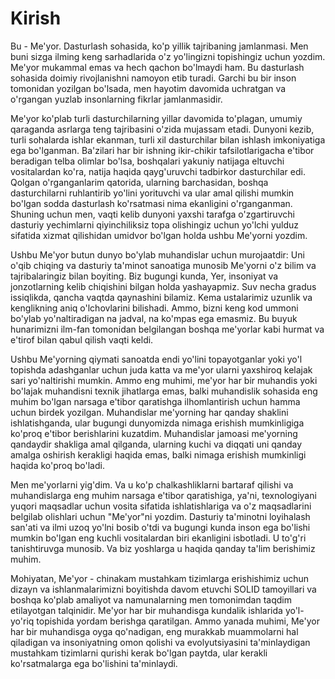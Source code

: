 # Kirish

Bu - Me'yor. Dasturlash sohasida, ko'p yillik tajribaning jamlanmasi. Men buni sizga ilming keng sarhadlarida o'z yo'lingizni topishingiz uchun yozdim. Me'yor mukammal emas va hech qachon bo'lmaydi ham. Bu dasturlash sohasida doimiy rivojlanishni namoyon etib turadi. Garchi bu bir inson tomonidan yozilgan bo'lsada, men hayotim davomida uchratgan va o'rgangan yuzlab insonlarning fikrlar jamlanmasidir.

Me'yor ko'plab turli dasturchilarning yillar davomida to'plagan, umumiy qaraganda asrlarga teng tajribasini o'zida mujassam etadi. Dunyoni kezib, turli sohalarda ishlar ekanman, turli xil dasturchilar bilan ishlash imkoniyatiga ega bo'lganman. Ba'zilari har bir ishning ikir-chikir tafsilotlarigacha e'tibor beradigan telba olimlar bo'lsa, boshqalari yakuniy natijaga eltuvchi vositalardan ko'ra, natija haqida qayg'uruvchi tadbirkor dasturchilar edi. Qolgan o'rganganlarim qatorida, ularning barchasidan, boshqa dasturchilarni ruhlantirib yo'lini yorituvchi va ular amal qilishi mumkin bo'lgan sodda dasturlash ko'rsatmasi nima ekanligini o'rganganman. Shuning uchun men, vaqti kelib dunyoni yaxshi tarafga o'zgartiruvchi dasturiy yechimlarni qiyinchiliksiz topa olishingiz uchun yo'lchi yulduz sifatida xizmat qilishidan umidvor bo'lgan holda ushbu Me'yorni yozdim.

Ushbu Me'yor butun dunyo bo'ylab muhandislar uchun murojaatdir: Uni o'qib chiqing va dasturiy ta'minot sanoatiga munosib Me'yorni o'z bilim va tajribalaringiz bilan boyiting. Biz bugungi kunda, Yer, insoniyat va jonzotlarning kelib chiqishini bilgan holda yashayapmiz. Suv necha gradus issiqlikda, qancha vaqtda qaynashini bilamiz. Kema ustalarimiz uzunlik va kenglikning aniq o'lchovlarini bilishadi. Ammo, bizni keng kod ummoni bo'ylab yo'naltiradigan na jadval, na ko'mpas ega emasmiz. Bu buyuk hunarimizni ilm-fan tomonidan belgilangan boshqa me'yorlar kabi hurmat va e'tirof bilan qabul qilish vaqti keldi.

Ushbu Me'yorning qiymati sanoatda endi yo'lini topayotganlar yoki yo'l topishda adashganlar uchun juda katta va me'yor ularni yaxshiroq kelajak sari yo'naltirishi mumkin. Ammo eng muhimi, me'yor har bir muhandis yoki bo'lajak muhandisni texnik jihatlarga emas, balki muhandislik sohasida eng muhim bo'lgan narsaga e'tibor qaratishga ilhomlantirish uchun hamma uchun birdek yozilgan. Muhandislar me'yorning har qanday shaklini ishlatishganda, ular bugungi dunyomizda nimaga erishish mumkinligiga ko'proq e'tibor berishlarini kuzatdim. Muhandislar jamoasi me'yorning qandaydir shakliga amal qilganda, ularning kuchi va diqqati uni qanday amalga oshirish kerakligi haqida emas, balki nimaga erishish mumkinligi haqida ko'proq bo'ladi.

Men me'yorlarni yig'dim. Va u ko'p chalkashliklarni bartaraf qilishi va muhandislarga eng muhim narsaga e'tibor qaratishiga, ya'ni, texnologiyani yuqori maqsadlar uchun vosita sifatida ishlatishlariga va o'z maqsadlarini belgilab olishlari uchun "Me'yor"ni yozdim. Dasturiy ta'minotni loyihalash san'ati va ilmi uzoq yo'lni bosib o'tdi va bugungi kunda inson ega bo'lishi mumkin bo'lgan eng kuchli vositalardan biri ekanligini isbotladi. U to'g'ri tanishtiruvga munosib. Va biz yoshlarga u haqida qanday ta'lim berishimiz muhim.

Mohiyatan, Me'yor - chinakam mustahkam tizimlarga erishishimiz uchun dizayn va ishlanmalarimizni boyitishda davom etuvchi SOLID tamoyillari va boshqa ko'plab amaliyot va namunalarning men tomonimdan taqdim etilayotgan talqinidir. Me'yor har bir muhandisga kundalik ishlarida yo'l-yo'riq topishida yordam berishga qaratilgan. Ammo yanada muhimi, Me'yor har bir muhandisga oyga qo'nadigan, eng murakkab muammolarni hal qiladigan va insoniyatning omon qolishi va evolyutsiyasini ta'minlaydigan mustahkam tizimlarni qurishi kerak bo'lgan paytda, ular kerakli ko'rsatmalarga ega bo'lishini ta'minlaydi.